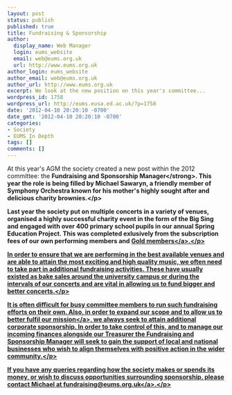 ```yaml
---
layout: post
status: publish
published: true
title: Fundraising & Sponsorship
author:
  display_name: Web Manager
  login: eums_website
  email: web@eums.org.uk
  url: http://www.eums.org.uk
author_login: eums_website
author_email: web@eums.org.uk
author_url: http://www.eums.org.uk
excerpt: We look at the new position on this year's committee...
wordpress_id: 1758
wordpress_url: http://eums.eusa.ed.ac.uk/?p=1758
date: '2012-04-10 20:20:10 -0700'
date_gmt: '2012-04-10 20:20:10 -0700'
categories:
- Society
- EUMS In Depth
tags: []
comments: []
---
```

<p>At this year's AGM the society created a new post within the 2012 committee: the <strong>Fundraising and Sponsorship Manager<&#47;strong>. This year the role is being filled by Michael Sawaryn, a friendly member of Symphony Orchestra known for his mother's highly sought after and delicious charity brownies.<&#47;p></p>
<p>Last year the society put on multiple concerts in a variety of venues, organised a highly successful charity event in the form of the Big Sing and engaged with over 400 primary school pupils in our annual Spring Education Project. This was completed exlusively from the subscription fees of our own performing members and <a title="EUMS Gold Membership" href="http:&#47;&#47;eums.eusa.ed.ac.uk&#47;support&#47;gold&#47;">Gold members<&#47;a>.<&#47;p></p>
<p>In order to ensure that we are performing in the best available venues and are able to attain the most exciting and high quality music, we often need to take part in additional fundraising activities. These have usually existed as bake sales around the university campus or during the intervals of our concerts and are vital in allowing us to fund bigger and better concerts.<&#47;p></p>
<p>It is often difficult for busy committee members to run such fundraising efforts on their own. Also, in order to expand our scope and to allow us to better fulfil <a title="The Society's Mission" href="http:&#47;&#47;eums.eusa.ed.ac.uk&#47;society&#47;organisation&#47;">our mission<&#47;a>, we always seek to attain additional corporate sponsorship. In order to take control of this, and to manage our incoming finances alongside our Treasurer the Fundraising and Sponsorship Manager will seek to gain the support of local and national businesses who wish to align themselves with positive action in the wider community.<&#47;p></p>
<p>If you have any queries regarding how the society makes or spends its money, or wish to discuss opportunities surrounding sponsorship, please contact Michael at <a title="Email us" href="mailto:fundraising@eums.org.uk" target="_blank">fundraising@eums.org.uk<&#47;a>.<&#47;p></p>

